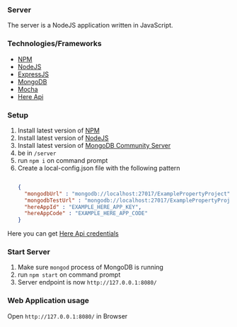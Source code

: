 ### Server
The server is a NodeJS application written in JavaScript.

### Technologies/Frameworks
* [NPM](https://www.npmjs.com/)
* [NodeJS](https://nodejs.org/en/)
* [ExpressJS](https://expressjs.com/)
* [MongoDB](https://www.mongodb.com/)
* [Mocha](https://mochajs.org/)
* [Here Api](https://developer.here.com/)

### Setup
1. Install latest version of [NPM](https://www.npmjs.com/)
2. Install latest version of [NodeJS](https://nodejs.org/en/)
2. Install latest version of [MongoDB Community Server](https://www.mongodb.com/download-center/community)
3. be in `/server`
4. run `npm i` on command prompt
5. Create a local-config.json file with the following pattern
    ```json

    {
      "mongodbUrl" : "mongodb://localhost:27017/ExamplePropertyProject",
      "mongodbTestUrl" : "mongodb://localhost:27017/ExamplePropertyProjectTest",
      "hereAppId" : "EXAMPLE_HERE_APP_KEY",
      "hereAppCode" : "EXAMPLE_HERE_APP_CODE"
    }

   ````
  Here you can get [Here Api credentials](https://developer.here.com/)

### Start Server
1. Make sure `mongod` process of MongoDB is running
2. run `npm start` on command prompt
3. Server endpoint is now `http://127.0.0.1:8080/`

### Web Application usage
Open `http://127.0.0.1:8080/` in Browser
